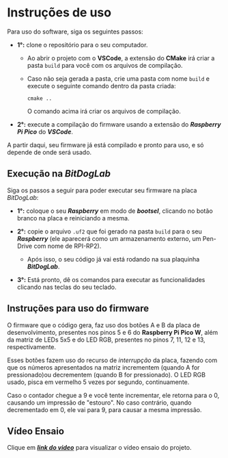 # Instruções de uso

Para uso do software, siga os seguintes passos:

- **1°:** clone o repositório para o seu computador.

    - Ao abrir o projeto com o **VSCode**, a extensão do **CMake** irá criar a pasta ``build`` para você com os arquivos de compilação.

    - Caso não seja gerada a pasta, crie uma pasta com nome `build` e execute o seguinte comando dentro da pasta criada:
        
        ``cmake ..``

        O comando acima irá criar os arquivos de compilação.

- **2°:** execute a compilação do firmware usando a extensão do ***Raspberry Pi Pico*** do ***VSCode***.

A partir daqui, seu firmware já está compilado e pronto para uso, e só depende de onde será usado.

## Execução na *BitDogLab*

Siga os passos a seguir para poder executar seu firmware na placa *BitDogLab*:

- **1°:** coloque o seu ***Raspberry*** em modo de ***bootsel***, clicando no botão branco na placa e reiniciando a mesma.

- **2°:** copie o arquivo `.uf2` que foi gerado na pasta `build` para o seu ***Raspberry*** (ele aparecerá como um armazenamento externo, um Pen-Drive com nome de RPI-RP2).

    - Após isso, o seu código já vai está rodando na sua plaquinha ***BitDogLab***.

- **3°:** Está pronto, dê os comandos para executar as funcionalidades clicando nas teclas do seu teclado.

## Instruções para uso do firmware

O firmware que o código gera, faz uso dos botões A e B da placa de desenvolvimento, presentes nos pinos 5 e 6 do **Raspberry Pi Pico W**, além da matriz de LEDs 5x5 e do LED RGB, presentes no pinos 7, 11, 12 e 13, respectivamente.

Esses botões fazem uso do recurso de *interrupção* da placa, fazendo com que os números apresentados na matriz incrementem (quando A for pressionado)ou decrementem (quando B for pressionado). O LED RGB usado, pisca em vermelho 5 vezes por segundo, continuamente.

Caso o contador chegue a 9 e você tente incrementar, ele retorna para o 0, causando um impressão de "estouro". No caso contrário, quando decrementado em 0, ele vai para 9, para causar a mesma impressão.

## Vídeo Ensaio

Clique em ***[link do video](https://youtu.be/PBIahsWWTp4?si=qs6VQHHsYKKJkBPD)*** para visualizar o vídeo ensaio do projeto.
